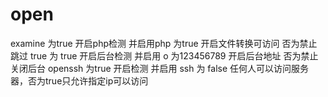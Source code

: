 # open
examine 为true 开启php检测 并启用php 为true 开启文件转换可访问 否为禁止跳过
true 为 true 开启后台检测  并启用 o 为123456789 开启后台地址  否为禁止关闭后台
openssh  为true 开启检测 并启用 ssh 为 false 任何人可以访问服务器，否为true只允许指定ip可以访问

